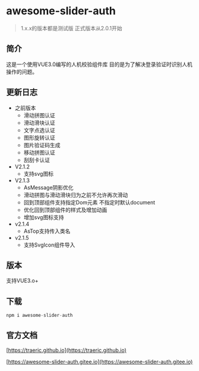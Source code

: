 # awesome-slider-auth

> 1.x.x的版本都是测试版 正式版本从2.0.1开始

## 简介
这是一个使用VUE3.0编写的人机校验组件库 目的是为了解决登录验证时识别人机操作的问题。
## 更新日志
* 之前版本
    * 滑动拼图认证
    * 滑动滑块认证
    * 文字点选认证
    * 图形旋转认证
    * 图片验证码生成
    * 移动拼图认证
    * 刮刮卡认证
* V2.1.2
    * 支持svg图标
* V2.1.3
    * AsMessage阴影优化
    * 滑动拼图与滑动滑块归为之前不允许再次滑动
    * 回到顶部组件支持指定Dom元素 不指定时默认document
    * 优化回到顶部组件的样式及增加动画
    * 增加svg图标支持
* v2.1.4
    * AsTop支持传入类名
* v2.1.5
    * 支持SvgIcon组件导入
## 版本
支持VUE3.o+
## 下载
```javascript
npm i awesome-slider-auth
```
## 官方文档
[https://traeric.github.io](https://traeric.github.io)

[https://awesome-slider-auth.gitee.io](https://awesome-slider-auth.gitee.io)
